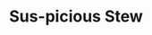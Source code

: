 ---
title: Sus-picious Stew
permalink: /article/compliance32xAddons/Sus-picious%20Stew
comments: true
comments-id: Sus-piciousStew
header-img: article/compliance32xAddons/Sus-picious Stew.jpg

long_text: Changes the suspicious stew texture to include an Among Us crewmate.

authors:
  - Tekayo

download:
  - 1.16:
    - https://github.com/Compliance-Addons/Addons/raw/master/32x/Sus-picious%20Stew/Compliance%20Sus-picious%20stew.zip
---